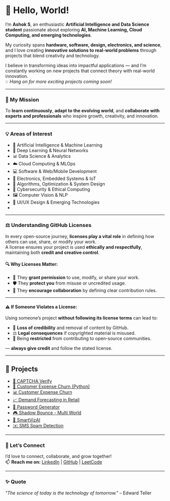 # 👋 Hello, World!

I’m **Ashok S**, an enthusiastic **Artificial Intelligence and Data Science student** passionate about exploring **AI, Machine Learning, Cloud Computing, and emerging technologies**.  

My curiosity spans **hardware, software, design, electronics, and science**, and I love creating **innovative solutions to real-world problems** through projects that blend creativity and technology.  

I believe in transforming ideas into impactful applications — and I’m constantly working on new projects that connect theory with real-world innovation.  
💡 *Hang on for more exciting projects coming soon!*

---

### 🚀 My Mission
To **learn continuously**, **adapt to the evolving world**, and **collaborate with experts and professionals** who inspire growth, creativity, and innovation.

---

### 💡 Areas of Interest
- 🤖 Artificial Intelligence & Machine Learning  
- 🧠 Deep Learning & Neural Networks  
- 📊 Data Science & Analytics  
- ☁️ Cloud Computing & MLOps  
- 💻 Software & Web/Mobile Development  
- 🔌 Electronics, Embedded Systems & IoT  
- 🧮 Algorithms, Optimization & System Design  
- 🔐 Cybersecurity & Ethical Computing  
- 🖼️ Computer Vision & NLP  
- 🎨 UI/UX Design & Emerging Technologies
- 
---

### ⚖️ Understanding GitHub Licenses

In every open-source journey, **licenses play a vital role** in defining how others can use, share, or modify your work.  
A license ensures your project is used **ethically and respectfully**, maintaining both **credit and creative control**.  

#### 🔍 Why Licenses Matter:
- 🧩 They **grant permission** to use, modify, or share your work.  
- 🛡️ They **protect you** from misuse or uncredited usage.  
- 🤝 They **encourage collaboration** by defining clear contribution rules.

---

#### ⚠️ If Someone Violates a License:
Using someone’s project **without following its license terms** can lead to:
- 📛 **Loss of credibility** and removal of content by GitHub.  
- ⚖️ **Legal consequences** if copyrighted material is misused.  
- 🚫 Being **restricted** from contributing to open-source communities.  

— **always give credit** and follow the stated license.

---

## 🚀 Projects

- [🧩 CAPTCHA Verify](https://github.com/Ashok-777/CAPTCHA-Verify)
- [💸 Customer Expense Churn (Python)](https://github.com/Ashok-777/CustomerExpenseChurn-py)
- [📊 Customer Expense Churn](https://github.com/Ashok-777/CustomerExpenseChurn)
- [📈 Demand Forecasting in Retail](https://github.com/Ashok-777/Demand-Forecasting-in-Retail)
- [🔐 Password Generator](https://github.com/Ashok-777/PasswordGenerator)
- [🎮 Shadow Bounce - Multi World](https://github.com/Ashok-777/ShadowBounce-Game)
- [🤖 SmartVizAI](https://github.com/Ashok-777/SmartVizAI)
- [✉️ SMS Spam Detection](https://github.com/Ashok-777/SMS-SpamDetection)
---

### 🤝 Let’s Connect
I’d love to connect, collaborate, and grow together!  
📫 **Reach me on:** [LinkedIn](https://www.linkedin.com/in/ashok-s-844a46387) | [GitHub](https://github.com/Ashok-777) | [LeetCode](https://leetcode.com/ASHOK_777/)

---
### ✨ Quote
*"The science of today is the technology of tomorrow."* – Edward Teller

